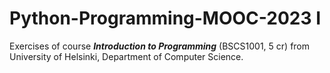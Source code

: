 # Python-Programming-MOOC-2023 I

Exercises of course ***Introduction to Programming*** (BSCS1001, 5 cr) from University of Helsinki, Department of Computer Science.

